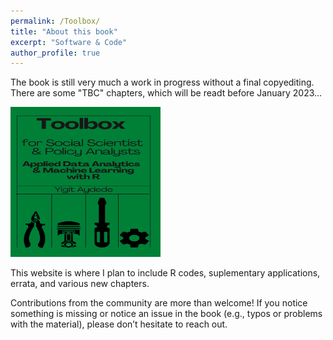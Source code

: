 ```yaml
---
permalink: /Toolbox/
title: "About this book"
excerpt: "Software & Code"
author_profile: true
---
```


The book is still very much a work in progress without a final copyediting.  There are some "TBC" chapters, which will be readt before January 2023...  
  
<img src="/images/cover3.png"  width="240" height="240">  
  
This website is where I plan to include R codes, suplementary applications, errata, and various new chapters.

Contributions from the community are more than welcome! If you notice something is missing or notice an issue in the book (e.g., typos or problems with the material), please don’t hesitate to reach out. 
